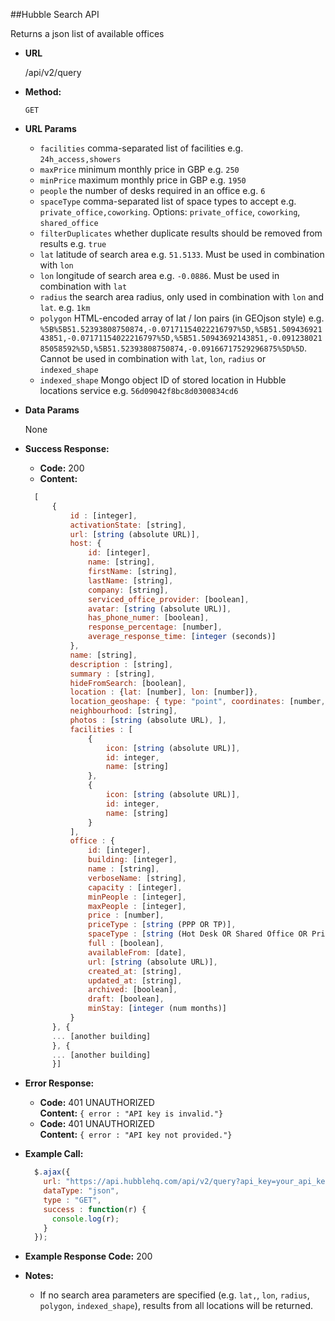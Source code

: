##Hubble Search API

Returns a json list of available offices

* **URL**

    /api/v2/query

* **Method:**

    `GET`

* **URL Params**

    * `facilities` comma-separated list of facilities e.g. `24h_access,showers`
    * `maxPrice` minimum monthly price in GBP e.g. `250`
    * `minPrice` maximum monthly price in GBP e.g. `1950`
    * `people` the number of desks required in an office e.g. `6`
    * `spaceType` comma-separated list of space types to accept e.g. `private_office,coworking`. Options: `private_office`, `coworking`, `shared_office`
    * `filterDuplicates` whether duplicate results should be removed from results e.g. `true`
    * `lat` latitude of search area e.g. `51.5133`. Must be used in combination with `lon`
    * `lon` longitude of search area e.g. `-0.0886`. Must be used in combination with `lat`
    * `radius` the search area radius, only used in combination with `lon` and `lat`. e.g. `1km`
    * `polygon` HTML-encoded array of lat / lon pairs (in GEOjson style) e.g. `%5B%5B51.52393808750874,-0.07171154022216797%5D,%5B51.50943692143851,-0.07171154022216797%5D,%5B51.50943692143851,-0.09123802185058592%5D,%5B51.52393808750874,-0.09166717529296875%5D%5D`. Cannot be used in combination with `lat`, `lon`, `radius` or `indexed_shape`
    * `indexed_shape` Mongo object ID of stored location in Hubble locations service e.g. `56d09042f8bc8d0300834cd6`

* **Data Params**

    None

* **Success Response:**
    * **Code:** 200 <br />
    * **Content:**
  ```javascript
    [
        {
            id : [integer],
            activationState: [string],
            url: [string (absolute URL)],
            host: {
                id: [integer],
                name: [string],
                firstName: [string],
                lastName: [string],
                company: [string],
                serviced_office_provider: [boolean],
                avatar: [string (absolute URL)],
                has_phone_numer: [boolean],
                response_percentage: [number],
                average_response_time: [integer (seconds)]
            },
            name: [string],
            description : [string],
            summary : [string],
            hideFromSearch: [boolean],
            location : {lat: [number], lon: [number]},
            location_geoshape: { type: "point", coordinates: [number, number] }
            neighbourhood: [string],
            photos : [string (absolute URL), ],
            facilities : [
                {
                    icon: [string (absolute URL)],
                    id: integer,
                    name: [string]
                },
                {
                    icon: [string (absolute URL)],
                    id: integer,
                    name: [string]
                }
            ],
            office : {
                id: [integer],
                building: [integer],
                name : [string],
                verboseName: [string],
                capacity : [integer],
                minPeople : [integer],
                maxPeople : [integer],
                price : [number],
                priceType : [string (PPP OR TP)],
                spaceType : [string (Hot Desk OR Shared Office OR Private Office)],
                full : [boolean],
                availableFrom: [date],
                url: [string (absolute URL)],
                created_at: [string],
                updated_at: [string],
                archived: [boolean],
                draft: [boolean],
                minStay: [integer (num months)]
            }
        }, {
        ... [another building]
        }, {
        ... [another building]
        }]
  ```

* **Error Response:**

  * **Code:** 401 UNAUTHORIZED <br />
    **Content:** `{ error : "API key is invalid."}`
  * **Code:** 401 UNAUTHORIZED <br />
    **Content:** `{ error : "API key not provided."}`

* **Example Call:**

  ```javascript
    $.ajax({
      url: "https://api.hubblehq.com/api/v2/query?api_key=your_api_key&minPrice=350&maxPrixe=2000&people=11&spaceType=Shared%20Office&facilities=Wi-fi",
      dataType: "json",
      type : "GET",
      success : function(r) {
        console.log(r);
      }
    });
  ```
* **Example Response Code:** 200 <br />

* **Notes:**
    * If no search area parameters are specified (e.g. `lat,`, `lon`, `radius`, `polygon`, `indexed_shape`), results from all locations will be returned.
